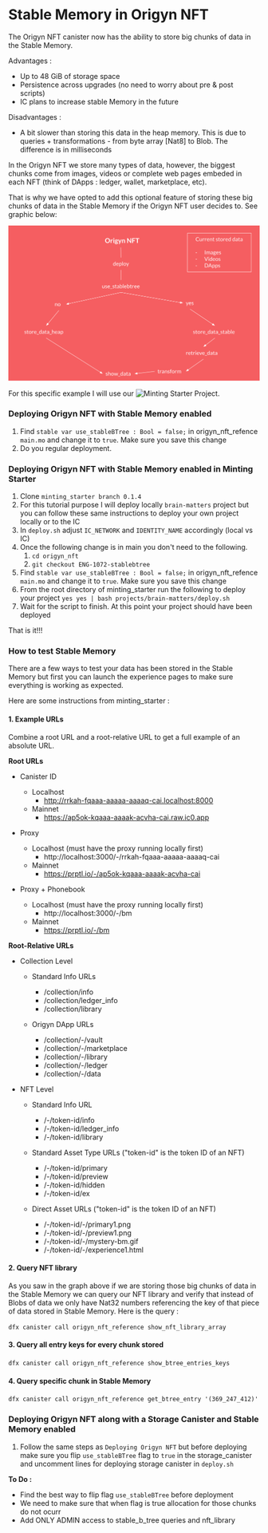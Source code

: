# Stable Memory in Origyn NFT

The Origyn NFT canister now has the ability to store big chunks of data in the Stable Memory.

Advantages :

- Up to 48 GiB of storage space
- Persistence across upgrades (no need to worry about pre & post scripts)
- IC plans to increase stable Memory in the future
  
Disadvantages :

- A bit slower than storing this data in the heap memory. This is due to queries + transformations  - from byte array [Nat8] to Blob. The difference is in milliseconds
  

In the Origyn NFT we store many types of data, however, the biggest chunks come from images, videos or complete web pages embeded in each NFT (think of DApps : ledger, wallet, marketplace, etc).

That is why we have opted to add this optional feature of storing these big chunks of data in the Stable Memory if the Origyn NFT user decides to. See graphic below:

![Stable Memrory Graph](../stable_memory_graph.png)

For this specific example I will use our ![Minting Starter Project](https://github.com/ORIGYN-SA/minting-starter).

### Deploying Origyn NFT with Stable Memory enabled

1. Find `stable var use_stableBTree : Bool = false;` in origyn_nft_refence `main.mo` and change it to `true`. Make sure you save this change
2. Do you regular deployment.


### Deploying Origyn NFT with Stable Memory enabled in Minting Starter

1. Clone `minting_starter branch 0.1.4`
2. For this tutorial purpose I will deploy locally `brain-matters` project but you can follow these same instructions to deploy your own project locally or to the IC
3. In `deploy.sh` adjust `IC_NETWORK` and `IDENTITY_NAME` accordingly (local vs IC)
4. Once the following change is in main you don't need to the following.
   1. `cd origyn_nft`
   2. `git checkout ENG-1072-stablebtree`
5. Find `stable var use_stableBTree : Bool = false;` in origyn_nft_refence `main.mo` and change it to `true`. Make sure you save this change
6. From the root directory of minting_starter run the following to deploy your project `yes yes | bash projects/brain-matters/deploy.sh`
7. Wait for the script to finish. At this point your project should have been deployed

That is it!!!

### How to test Stable Memory

There are a few ways to test your data has been stored in the Stable Memory but first you can launch the experience pages to make sure everything is working as expected.

Here are some instructions from minting_starter : 

#### 1. Example URLs

Combine a root URL and a root-relative URL to get a full example of an absolute URL.

**Root URLs**

-   Canister ID

    -   Localhost
        -   http://rrkah-fqaaa-aaaaa-aaaaq-cai.localhost:8000
    -   Mainnet
        -   https://ap5ok-kqaaa-aaaak-acvha-cai.raw.ic0.app

-   Proxy

    -   Localhost (must have the proxy running locally first)
        -   http://localhost:3000/-/rrkah-fqaaa-aaaaa-aaaaq-cai
    -   Mainnet
        -   https://prptl.io/-/ap5ok-kqaaa-aaaak-acvha-cai

-   Proxy + Phonebook
    -   Localhost (must have the proxy running locally first)
        -   http://localhost:3000/-/bm
    -   Mainnet
        -   https://prptl.io/-/bm

**Root-Relative URLs**

-   Collection Level

    -   Standard Info URLs

        -   /collection/info
        -   /collection/ledger_info
        -   /collection/library

    -   Origyn DApp URLs
        -   /collection/-/vault
        -   /collection/-/marketplace
        -   /collection/-/library
        -   /collection/-/ledger
        -   /collection/-/data

-   NFT Level

    -   Standard Info URL

        -   /-/token-id/info
        -   /-/token-id/ledger_info
        -   /-/token-id/library

    -   Standard Asset Type URLs ("token-id" is the token ID of an NFT)

        -   /-/token-id/primary
        -   /-/token-id/preview
        -   /-/token-id/hidden
        -   /-/token-id/ex

    -   Direct Asset URLs ("token-id" is the token ID of an NFT)
        -   /-/token-id/-/primary1.png
        -   /-/token-id/-/preview1.png
        -   /-/token-id/-/mystery-bm.gif
        -   /-/token-id/-/experience1.html


#### 2. Query NFT library 

As you saw in the graph above if we are storing those big chunks of data in the Stable Memory we can query our NFT library and verify that instead of Blobs of data we only have Nat32 numbers referencing the key of that piece of data stored in Stable Memory. Here is the query :

`dfx canister call origyn_nft_reference show_nft_library_array`

#### 3. Query all entry keys for every chunk stored

`dfx canister call origyn_nft_reference show_btree_entries_keys`

#### 4. Query specific chunk in Stable Memory

`dfx canister call origyn_nft_reference get_btree_entry '(369_247_412)'`

### Deploying Origyn NFT along with a Storage Canister and Stable Memory enabled

1. Follow the same steps as `Deploying Origyn NFT` but before deploying make sure you flip `use_stableBTree` flag to `true` in the storage_canister and uncomment lines for deploying storage canister in `deploy.sh`

**To Do :**

- Find the best way to flip flag `use_stableBTree` before deployment
- We need to make sure that when flag is true allocation for those chunks do not ocurr
- Add ONLY ADMIN access to stable_b_tree queries and nft_library



